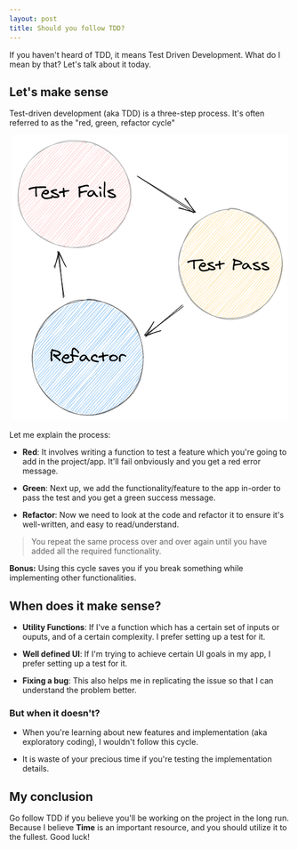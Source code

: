 ```yaml
---
layout: post
title: Should you follow TDD?
---
```


If you haven't heard of TDD, it means Test Driven Development. What do I mean by that? Let's talk about it today.

## Let's make sense

Test-driven development (aka TDD) is a three-step process. It's often referred to as the "red, green, refactor cycle"

<p align="center">
<img src="../images/TDD.png" alt="TDD Representation Image">
</p>

Let me explain the process:

- **Red**: It involves writing a function to test a feature which you're going to add in the project/app. It'll fail onbviously and you get a red error message.

- **Green**: Next up, we add the functionality/feature to the app in-order to pass the test and you get a green success message.

- **Refactor**: Now we need to look at the code and refactor it to ensure it's well-written, and easy to read/understand.

> You repeat the same process over and over again until you have added all the required functionality.

**Bonus:** Using this cycle saves you if you break something while implementing other functionalities.

## When does it make sense?

- **Utility Functions**: If I've a function which has a certain set of inputs or ouputs, and of a certain complexity. I prefer setting up a test for it.

- **Well defined UI**: If I'm trying to achieve certain UI goals in my app, I prefer setting up a test for it.

- **Fixing a bug**: This also helps me in replicating the issue so that I can understand the problem better.

### But when it doesn't?

- When you're learning about new features and implementation (aka exploratory coding), I wouldn't follow this cycle.

- It is waste of your precious time if you're testing the implementation details.

## My conclusion

Go follow TDD if you believe you'll be working on the project in the long run. Because I believe **Time** is an important resource, and you should utilize it to the fullest. Good luck!
